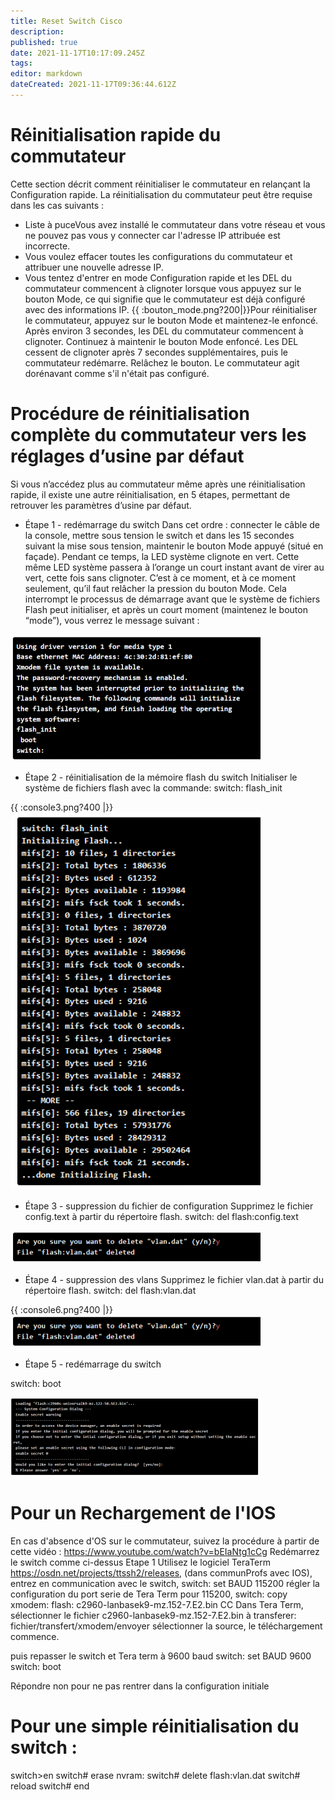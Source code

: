 ```yaml
---
title: Reset Switch Cisco
description: 
published: true
date: 2021-11-17T10:17:09.245Z
tags: 
editor: markdown
dateCreated: 2021-11-17T09:36:44.612Z
---
```


# Réinitialisation rapide du commutateur
Cette section décrit comment réinitialiser le commutateur en relançant la Configuration rapide. La réinitialisation du commutateur peut être requise dans les cas suivants : 
  * Liste à puceVous avez installé le commutateur dans votre réseau et vous ne pouvez pas vous y connecter car l'adresse IP attribuée est incorrecte.
  * Vous voulez effacer toutes les configurations du commutateur et attribuer une nouvelle adresse IP.
  * Vous tentez d'entrer en mode Configuration rapide et les DEL du commutateur commencent à clignoter lorsque vous appuyez sur le bouton Mode, ce qui signifie que le commutateur est déjà configuré avec des informations IP.
{{ :bouton_mode.png?200|}}Pour réinitialiser le commutateur, appuyez sur le bouton Mode et maintenez-le enfoncé. Après environ 3 secondes, les DEL du commutateur commencent à clignoter. Continuez à maintenir le bouton Mode enfoncé. Les DEL cessent de clignoter après 7 secondes supplémentaires, puis le commutateur redémarre. Relâchez le bouton.
Le commutateur agit dorénavant comme s'il n'était pas configuré.

# Procédure de réinitialisation complète du commutateur vers les réglages d’usine par défaut
Si vous n’accédez plus au commutateur même après une réinitialisation rapide, il existe une autre réinitialisation, en 5 étapes, permettant de retrouver les paramètres d’usine par défaut.

  * Étape 1 - redémarrage du switch
Dans cet ordre : connecter le câble de la console, mettre sous tension le switch et dans les 15 secondes suivant la mise sous tension, maintenir le bouton Mode appuyé (situé en façade). Pendant ce temps, la LED système clignote en vert. Cette même LED système passera à l’orange un court instant avant de virer au vert, cette fois sans clignoter. C’est à ce moment, et à ce moment seulement, qu’il faut relâcher la pression du bouton Mode.
Cela interrompt le processus de démarrage avant que le système de fichiers Flash peut initialiser, et après un court moment (maintenez le bouton “mode”), vous verrez le message suivant :

![console2.png](/cisco/reset/console2.png)

  * Étape 2 - réinitialisation de la mémoire flash du switch
Initialiser le système de fichiers flash avec la commande:
  switch: flash_init

{{ :console3.png?400 |}}
![console3.png](/cisco/reset/console3.png)
  * Étape 3 - suppression du fichier de configuration
Supprimez le fichier config.text à partir du répertoire flash.
  switch: del flash:config.text

![console5.png](/cisco/reset/console5.png)
  * Étape 4 - suppression des vlans
Supprimez le fichier vlan.dat à partir du répertoire flash.
  switch: del flash:vlan.dat
  
{{ :console6.png?400 |}}
![console6.png](/cisco/reset/console6.png)
  * Étape 5 - redémarrage du switch

  switch: boot

![console7.png](/cisco/reset/console7.png) 

# Pour un Rechargement de l'IOS

En cas d'absence d'OS sur le commutateur, suivez la procédure à partir de cette vidéo : https://www.youtube.com/watch?v=bEIaNtg1cCg
Redémarrez le switch comme ci-dessus Etape 1
Utilisez le logiciel TeraTerm https://osdn.net/projects/ttssh2/releases,
(dans communProfs avec IOS), entrez en communication avec le switch, 
  switch: set BAUD 115200
régler la configuration du port serie de Tera Term  pour 115200,
  switch: copy xmodem: flash: c2960-lanbasek9-mz.152-7.E2.bin 
  CC
Dans Tera Term, sélectionner le fichier c2960-lanbasek9-mz.152-7.E2.bin à transferer: fichier/transfert/xmodem/envoyer sélectionner la source, le téléchargement commence. 

puis repasser le switch et Tera term  à 9600 baud
  switch: set BAUD 9600
  switch: boot
  
Répondre non pour ne pas rentrer dans la configuration initiale  
# Pour une simple réinitialisation du switch : 

  switch>en
  switch# erase nvram:
  switch# delete flash:vlan.dat
  switch# reload
  switch# end
  
